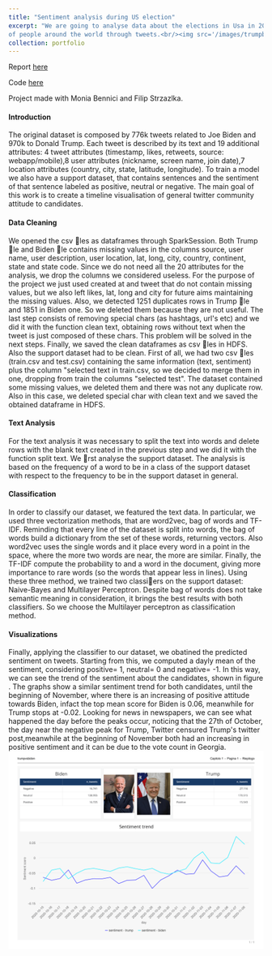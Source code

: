 ```yaml
---
title: "Sentiment analysis during US election"
excerpt: "We are going to analyse data about the elections in Usa in 2020, to understand the general sentiment
of people around the world through tweets.<br/><img src='/images/trumpbiden.png'>"
collection: portfolio
---
```

Report [here](https://github.com/Gianpe/SentimentAnalysis-Spark/blob/main/DDAM_Group8%20(1).pdf)

Code [here](https://github.com/Gianpe/SentimentAnalysis-Spark)


Project made with Monia Bennici and Filip Strzazlka.
#### Introduction
The original dataset is composed by 776k tweets related
to Joe Biden and 970k to Donald Trump. Each tweet is described by its text and 19 additional
attributes: 4 tweet attributes (timestamp, likes, retweets, source: webapp/mobile),8 user attributes
(nickname, screen name, join date),7 location attributes (country, city, state, latitude, longitude).
To train a model we also have a support dataset, that contains sentences and the sentiment of that
sentence labeled as positive, neutral or negative. The main goal of this work is to create a timeline
visualisation of general twitter community attitude to candidates.

#### Data Cleaning
We opened the csv les as dataframes through SparkSession. Both Trump le and Biden le
contains missing values in the columns source, user name, user description, user location, lat, long,
city, country, continent, state and state code. Since we do not need all the 20 attributes for the
analysis, we drop the columns we considered useless. For the purpose of the project we just used
created at and tweet that do not contain missing values, but we also left likes, lat, long and city for
future aims maintaining the missing values. Also, we detected 1251 duplicates rows in Trump le
and 1851 in Biden one. So we deleted them because they are not useful. The last step consists of
removing special chars (as hashtags, url's etc) and we did it with the function clean text, obtaining
rows without text when the tweet is just composed of these chars. This problem will be solved in
the next steps. Finally, we saved the clean dataframes as csv les in HDFS.
Also the support dataset had to be clean. First of all, we had two csv les (train.csv and test.csv)
containing the same information (text, sentiment) plus the column "selected text in train.csv, so we decided to merge them in one, dropping from train the columns "selected test". The dataset contained some missing values, we deleted them and there was not any duplicate row. Also in this
case, we deleted special char with clean text and we saved the obtained dataframe in HDFS.

#### Text Analysis

For the text analysis it was necessary to split the text into words and delete rows with the blank
text created in the previous step and we did it with the function split text. We rst analyse the
support dataset. The analysis is based on the frequency of a word to be in a class of the support
dataset with respect to the frequency to be in the support dataset in general.

#### Classification
In order to classify our dataset, we featured the text data. In particular, we used three vectorization
methods, that are word2vec, bag of words and TF-IDF. Reminding that every line of the dataset is
split into words, the bag of words build a dictionary from the set of these words, returning vectors.
Also word2vec uses the single words and it place every word in a point in the space, where the
more two words are near, the more are similar. Finally, the TF-IDF compute the probability to and a word in the document, giving more importance to rare words (so the words that appear less in lines). Using these three method, we trained two classiers on the support dataset: Naive-Bayes and Multilayer Perceptron.
Despite bag of words does not take semantic meaning in consideration, it brings the best results
with both classifiers. So we choose the Multilayer perceptron as classification method.

#### Visualizations
Finally, applying the classifier to our dataset, we obatined the predicted sentiment on tweets.
Starting from this, we computed a dayly mean of the sentiment, considering positive= 1, neutral=
0 and negative= -1. In this way, we can see the trend of the sentiment about the candidates, shown
in figure . The graphs show a similar sentiment trend for both candidates, until the beginning
of November, where there is an increasing of positive attitude towards Biden, infact the top mean
score for Biden is 0.06, meanwhile for Trump stops at -0.02. Looking for news in newspapers, we
can see what happened the day before the peaks occur, noticing that the 27th of October, the
day near the negative peak for Trump, Twitter censured Trump's twitter post,meanwhile at the
beginning of November both had an increasing in positive sentiment and it can be due to the vote
count in Georgia.
<img src='/images/trumpvsbiden.png'>
